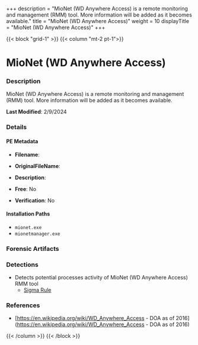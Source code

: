 +++
description = "MioNet (WD Anywhere Access) is a remote monitoring and management (RMM) tool. More information will be added as it becomes available."
title = "MioNet (WD Anywhere Access)"
weight = 10
displayTitle = "MioNet (WD Anywhere Access)"
+++


{{< block "grid-1" >}}
{{< column "mt-2 pt-1">}}

# MioNet (WD Anywhere Access)


### Description

MioNet (WD Anywhere Access) is a remote monitoring and management (RMM) tool. More information will be added as it becomes available.



**Last Modified**: 2/9/2024

### Details


#### PE Metadata
- **Filename**: 
- **OriginalFileName**: 
- **Description**: 


- **Free**: No

- **Verification**: No




#### Installation Paths
- `mionet.exe`
- `mionetmanager.exe`

### Forensic Artifacts






### Detections
- Detects potential processes activity of MioNet (WD Anywhere Access) RMM tool
  - [Sigma Rule](https://github.com/magicsword-io/LOLRMM/blob/main/detections/sigma/mionet__wd_anywhere_access__processes_sigma.yml)

### References
- [https://en.wikipedia.org/wiki/WD_Anywhere_Access - DOA as of 2016](https://en.wikipedia.org/wiki/WD_Anywhere_Access - DOA as of 2016)



{{< /column >}}
{{< /block >}}
